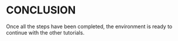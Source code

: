 <page title="Conclusion"/>

CONCLUSION
====

Once all the steps have been completed, the environment is ready to continue with the other tutorials.